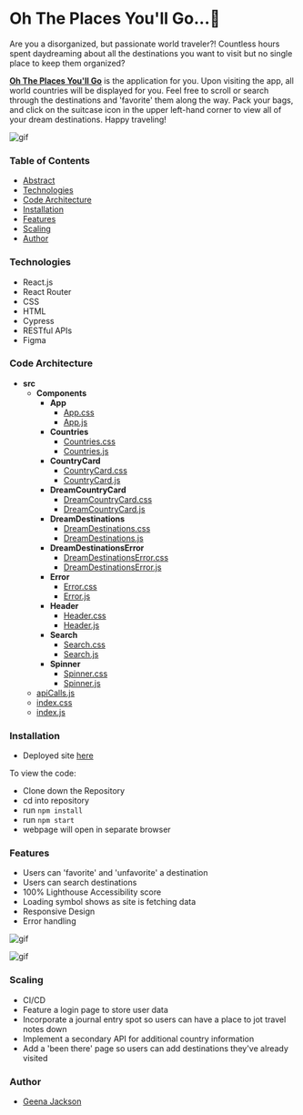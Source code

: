 # Oh The Places You'll Go...💭
Are you a disorganized, but passionate world traveler?! Countless hours spent daydreaming about all the destinations you want to visit but no single place to keep them organized?

<strong>[Oh The Places You'll Go](https://ohtheplaces.herokuapp.com/)</strong> is the application for you. Upon visiting the app, all world countries will be displayed for you. Feel free to scroll or search through the destinations and 'favorite' them along the way. Pack your bags, and click on the suitcase icon in the upper left-hand corner to view all of your dream destinations. Happy traveling!

![gif](https://user-images.githubusercontent.com/88151743/164915254-94348e60-193f-4648-bbac-0872be19ce8c.gif)

### Table of Contents
- [Abstract](#oh-the-places-youll-go)
- [Technologies](#technologies)
- [Code Architecture](#code-architecture)
- [Installation](#installation)
- [Features](#features)
- [Scaling](#scaling)
- [Author](#author)

### Technologies
- React.js
- React Router
- CSS
- HTML
- Cypress
- RESTful APIs
- Figma

### Code Architecture
  - __src__
    - __Components__
      - __App__
        - [App.css](src/App/App.css)
        - [App.js](src/App/App.js)
      - __Countries__
        - [Countries.css](src/components/Countries/Countries.css)
        - [Countries.js](src/components/Countries/Countries.js)
      - __CountryCard__
        - [CountryCard.css](src/components/CountryCard/CountryCard.css)
        - [CountryCard.js](src/components/CountryCard/CountryCard.js)
      - __DreamCountryCard__
        - [DreamCountryCard.css](src/components/DreamCountryCard/DreamCountryCard.css)
        - [DreamCountryCard.js](src/components/DreamCountryCard/DreamCountryCard.js)
      - __DreamDestinations__
        - [DreamDestinations.css](src/components/DreamDestinations/DreamDestinations.css)
        - [DreamDestinations.js](src/components/DreamDestinations/DreamDestinations.js)
      - __DreamDestinationsError__
        - [DreamDestinationsError.css](src/components/DreamDestinationsError/DreamDestinationsError.css)
        - [DreamDestinationsError.js](src/components/DreamDestinationsError/DreamDestinationsError.js)
      - __Error__
        - [Error.css](src/components/Error/Error.css)
        - [Error.js](src/components/Error/Error.js)
      - __Header__
        - [Header.css](src/components/Header/Header.css)
        - [Header.js](src/components/Header/Header.js)
      - __Search__
        - [Search.css](src/components/Search/Search.css)
        - [Search.js](src/components/Search/Search.js)
      - __Spinner__
        - [Spinner.css](src/components/Spinner/Spinner.css)
        - [Spinner.js](src/components/Spinner/Spinner.js)
    - [apiCalls.js](src/apiCalls.js)
    - [index.css](src/index.css)
    - [index.js](src/index.js)


### Installation
- Deployed site [here](https://ohtheplaces.herokuapp.com/)

To view the code:
- Clone down the Repository
- cd into repository
- run `npm install`
- run `npm start`
- webpage will open in separate browser

### Features
- Users can 'favorite' and 'unfavorite' a destination
- Users can search destinations
- 100% Lighthouse Accessibility score
- Loading symbol shows as site is fetching data
- Responsive Design
- Error handling

![gif](https://user-images.githubusercontent.com/88151743/164915370-40141c39-1065-4471-8289-e95d4860a64e.gif)

![gif](https://user-images.githubusercontent.com/88151743/164915440-c80deb0c-439e-401d-838f-81c3e5a9986d.gif)

### Scaling
- CI/CD
- Feature a login page to store user data
- Incorporate a journal entry spot so users can have a place to jot travel notes down
- Implement a secondary API for additional country information
- Add a 'been there' page so users can add destinations they've already visited

### Author
- [Geena Jackson](https://github.com/gjax78)
